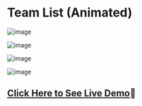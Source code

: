 # Team List (Animated)

![image](https://user-images.githubusercontent.com/31973579/159147603-c5d33f72-f0f7-474f-9e4b-3fc144e4cc25.png)

![image](https://user-images.githubusercontent.com/31973579/159147679-97f1849c-dd17-431a-a8b9-1b0f4f184e28.png)

![image](https://user-images.githubusercontent.com/31973579/159147636-ae926538-68ab-4ae0-bc7a-a4368590206b.png)

![image](https://user-images.githubusercontent.com/31973579/159147711-8d777ebf-52c3-4193-9fbd-41a02478887c.png)



## [Click Here to See Live Demo](https://sllujaan.github.io/accordion-animated-smooth/)🚀
